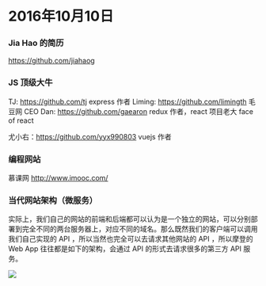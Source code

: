 # 2016年10月10日

### Jia Hao 的简历

https://github.com/jiahaog

### JS 顶级大牛

TJ: https://github.com/tj express 作者
Liming: https://github.com/limingth 毛豆网 CEO
Dan: https://github.com/gaearon redux 作者，react 项目老大 face of react

尤小右：https://github.com/yyx990803 vuejs 作者

### 编程网站

慕课网  http://www.imooc.com/


### 当代网站架构（微服务）

实际上，我们自己的网站的前端和后端都可以认为是一个独立的网站，可以分别部署到完全不同的两台服务器上，对应不同的域名。那么既然我们的客户端可以调用我们自己实现的 API ，所以当然也完全可以去请求其他网站的 API ，所以摩登的 Web App 往往都是如下的架构，会通过 API 的形式去请求很多的第三方 API 服务。

![](https://github.com/happypeter/digicity-express-api/blob/master/doc/img/004-micro-service.png?raw=true)
